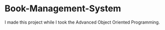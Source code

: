 # Book-Management-System

I made this project while I took the Advanced Object Oriented Programming.

